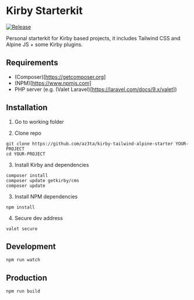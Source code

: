# Kirby Starterkit

[![Release](https://img.shields.io/github/v/release/az3ta/kirby-tailwind-alpine-starter)](https://img.shields.io/github/v/release/az3ta/kirby-tailwind-alpine-starter/releases)

Personal starterkit for Kirby based projects, it includes Tailwind CSS and Alpine JS + some Kirby plugins.

## Requirements

-   (Composer)[https://getcomposer.org]
-   (NPM)[https://www.npmjs.com]
-   PHP server (e.g. (Valet Laravel)[https://laravel.com/docs/9.x/valet])

## Installation

1. Go to working folder

2. Clone repo

```
git clone https://github.com/az3ta/kirby-tailwind-alpine-starter YOUR-PROJECT
cd YOUR-PROJECT
```

3. Install Kirby and dependencies

```
composer install
composer update getkirby/cms
composer update
```

3. Install NPM dependencies

```
npm install
```

4. Secure dev address

```
valet secure
```

## Development

```
npm run watch
```

## Production

```
npm run build
```
